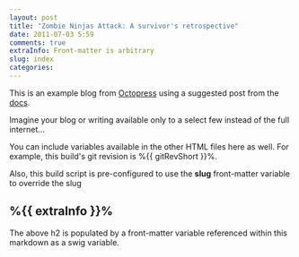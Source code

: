 ```yaml
---
layout: post
title: "Zombie Ninjas Attack: A survivor's retrospective"
date: 2011-07-03 5:59
comments: true
extraInfo: Front-matter is arbitrary
slug: index
categories:
---
```


This is an example blog from [Octopress](http://octopress.org) using a suggested post from the [docs](http://octopress.org/docs/blogging/).

Imagine your blog or writing available only to a select few instead of the full internet...

You can include variables available in the other HTML files here as well.  For example, this build's git revision is %{{ gitRevShort }}%.

Also, this build script is pre-configured to use the **slug** front-matter variable to override the slug

%{{ extraInfo }}%
-----

The above h2 is populated by a front-matter variable referenced within this markdown as a swig variable.